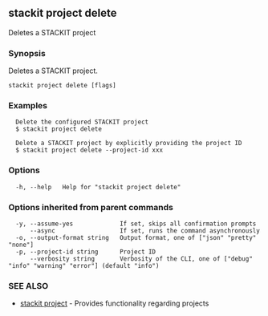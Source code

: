 ## stackit project delete

Deletes a STACKIT project

### Synopsis

Deletes a STACKIT project.

```
stackit project delete [flags]
```

### Examples

```
  Delete the configured STACKIT project
  $ stackit project delete

  Delete a STACKIT project by explicitly providing the project ID
  $ stackit project delete --project-id xxx
```

### Options

```
  -h, --help   Help for "stackit project delete"
```

### Options inherited from parent commands

```
  -y, --assume-yes             If set, skips all confirmation prompts
      --async                  If set, runs the command asynchronously
  -o, --output-format string   Output format, one of ["json" "pretty" "none"]
  -p, --project-id string      Project ID
      --verbosity string       Verbosity of the CLI, one of ["debug" "info" "warning" "error"] (default "info")
```

### SEE ALSO

* [stackit project](./stackit_project.md)	 - Provides functionality regarding projects

